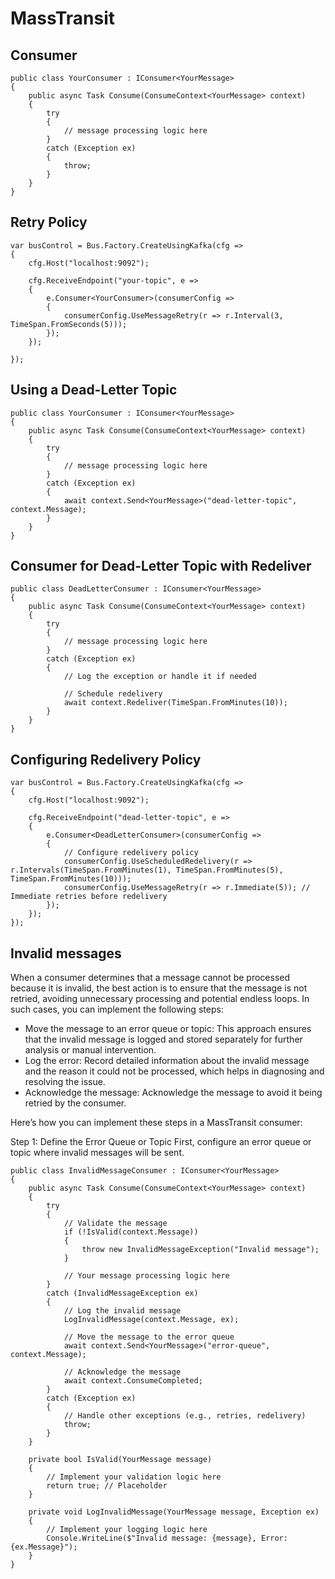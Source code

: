 # MassTransit

## Consumer

```
public class YourConsumer : IConsumer<YourMessage>
{
    public async Task Consume(ConsumeContext<YourMessage> context)
    {
        try
        {
            // message processing logic here
        }
        catch (Exception ex)
        {
            throw;
        }
    }
}
```

## Retry Policy

```
var busControl = Bus.Factory.CreateUsingKafka(cfg =>
{
    cfg.Host("localhost:9092");

    cfg.ReceiveEndpoint("your-topic", e =>
    {
        e.Consumer<YourConsumer>(consumerConfig =>
        {
            consumerConfig.UseMessageRetry(r => r.Interval(3, TimeSpan.FromSeconds(5)));
        });
    });

});
```

## Using a Dead-Letter Topic

```
public class YourConsumer : IConsumer<YourMessage>
{
    public async Task Consume(ConsumeContext<YourMessage> context)
    {
        try
        {
            // message processing logic here
        }
        catch (Exception ex)
        {
            await context.Send<YourMessage>("dead-letter-topic", context.Message);
        }
    }
}
```

## Consumer for Dead-Letter Topic with Redeliver

```
public class DeadLetterConsumer : IConsumer<YourMessage>
{
    public async Task Consume(ConsumeContext<YourMessage> context)
    {
        try
        {
            // message processing logic here
        }
        catch (Exception ex)
        {
            // Log the exception or handle it if needed

            // Schedule redelivery
            await context.Redeliver(TimeSpan.FromMinutes(10)); 
        }
    }
}

```

## Configuring Redelivery Policy

```
var busControl = Bus.Factory.CreateUsingKafka(cfg =>
{
    cfg.Host("localhost:9092");

    cfg.ReceiveEndpoint("dead-letter-topic", e =>
    {
        e.Consumer<DeadLetterConsumer>(consumerConfig =>
        {
            // Configure redelivery policy
            consumerConfig.UseScheduledRedelivery(r => r.Intervals(TimeSpan.FromMinutes(1), TimeSpan.FromMinutes(5), TimeSpan.FromMinutes(10)));
            consumerConfig.UseMessageRetry(r => r.Immediate(5)); // Immediate retries before redelivery
        });
    });
});
```

## Invalid messages

When a consumer determines that a message cannot be processed because it is invalid, the best action is to ensure that the message is not retried, avoiding unnecessary processing and potential endless loops. In such cases, you can implement the following steps:

- Move the message to an error queue or topic: This approach ensures that the invalid message is logged and stored separately for further analysis or manual intervention.
- Log the error: Record detailed information about the invalid message and the reason it could not be processed, which helps in diagnosing and resolving the issue.
- Acknowledge the message: Acknowledge the message to avoid it being retried by the consumer.

Here’s how you can implement these steps in a MassTransit consumer:

Step 1: Define the Error Queue or Topic
First, configure an error queue or topic where invalid messages will be sent.

```
public class InvalidMessageConsumer : IConsumer<YourMessage>
{
    public async Task Consume(ConsumeContext<YourMessage> context)
    {
        try
        {
            // Validate the message
            if (!IsValid(context.Message))
            {
                throw new InvalidMessageException("Invalid message");
            }

            // Your message processing logic here
        }
        catch (InvalidMessageException ex)
        {
            // Log the invalid message
            LogInvalidMessage(context.Message, ex);

            // Move the message to the error queue
            await context.Send<YourMessage>("error-queue", context.Message);

            // Acknowledge the message
            await context.ConsumeCompleted;
        }
        catch (Exception ex)
        {
            // Handle other exceptions (e.g., retries, redelivery)
            throw;
        }
    }

    private bool IsValid(YourMessage message)
    {
        // Implement your validation logic here
        return true; // Placeholder
    }

    private void LogInvalidMessage(YourMessage message, Exception ex)
    {
        // Implement your logging logic here
        Console.WriteLine($"Invalid message: {message}, Error: {ex.Message}");
    }
}
```
